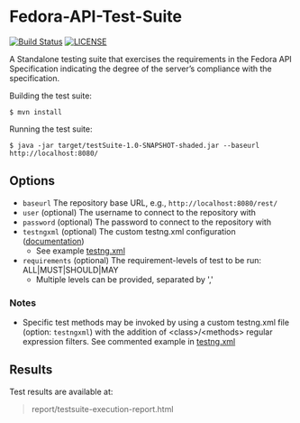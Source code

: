 # Fedora-API-Test-Suite
[![Build Status](https://travis-ci.org/fcrepo4-labs/Fedora-API-Test-Suite.svg?branch=master)](https://travis-ci.org/fcrepo4-labs/Fedora-API-Test-Suite)
[![LICENSE](https://img.shields.io/badge/license-Apache-blue.svg?style=flat-square)](./LICENSE)

A Standalone testing suite that exercises the requirements in the Fedora API Specification indicating the degree of the server’s compliance with the specification.


Building the test suite:
```
$ mvn install
```

Running the test suite:
```
$ java -jar target/testSuite-1.0-SNAPSHOT-shaded.jar --baseurl http://localhost:8080/
```

## Options
* `baseurl` The repository base URL, e.g., `http://localhost:8080/rest/`
* `user` (optional) The username to connect to the repository with
* `password` (optional) The password to connect to the repository with
* `testngxml` (optional) The custom testng.xml configuration ([documentation](http://testng.org/doc/documentation-main.html#testng-xml))
  * See example [testng.xml](https://github.com/fcrepo4-labs/Fedora-API-Test-Suite/tree/master/src/main/resources/testng.xml)
* `requirements` (optional) The requirement-levels of test to be run: ALL|MUST|SHOULD|MAY
  * Multiple levels can be provided, separated by ','

### Notes
* Specific test methods may be invoked by using a custom testng.xml file (option: `testngxml`) with the addition of \<class>/\<methods> regular expression filters.
 See commented example in [testng.xml](https://github.com/fcrepo4-labs/Fedora-API-Test-Suite/tree/master/src/main/resources/testng.xml)

## Results
 Test results are available at:
 > report/testsuite-execution-report.html
